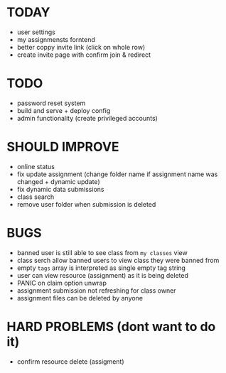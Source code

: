 # TODAY

- user settings
- my assignmensts forntend
- better coppy invite link (click on whole row)
- create invite page with confirm join & redirect

# TODO

- password reset system
- build and serve + deploy config
- admin functionality (create privileged accounts)

# SHOULD IMPROVE

- online status
- fix update assignment (change folder name if assignment name was changed + dynamic update)
- fix dynamic data submissions
- class search
- remove user folder when submission is deleted

# BUGS

- banned user is still able to see class from `my classes` view
- class serch allow banned users to view class they were banned from
- empty `tags` array is interpreted as single empty tag string
- user can view resource (assignment) as it is being deleted
- PANIC on claim option unwrap
- assignment submission not refreshing for class owner
- assignment files can be deleted by anyone

# HARD PROBLEMS (dont want to do it)

- confirm resource delete (assigment)
